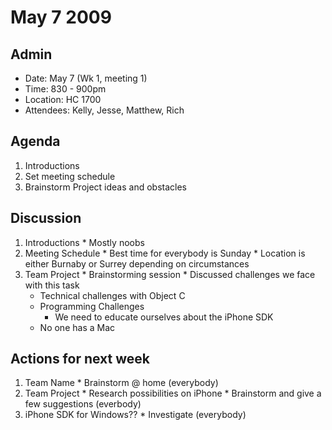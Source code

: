 # May 7 2009 #

## Admin ##

  * Date: May 7 (Wk 1, meeting 1)
  * Time: 830 - 900pm
  * Location: HC 1700
  * Attendees: Kelly, Jesse, Matthew, Rich

## Agenda ##

  1. Introductions
  1. Set meeting schedule
  1. Brainstorm Project ideas and obstacles

## Discussion ##

  1. Introductions
    * Mostly noobs
  1. Meeting Schedule
    * Best time for everybody is Sunday
    * Location is either Burnaby or Surrey depending on circumstances
  1. Team Project
    * Brainstorming session
    * Discussed challenges we face with this task
      * Technical challenges with Object C
      * Programming Challenges
        * We need to educate ourselves about the iPhone SDK
      * No one has a Mac

## Actions for next week ##
  1. Team Name
    * Brainstorm @ home (everybody)
  1. Team Project
    * Research possibilities on iPhone
    * Brainstorm and give a few suggestions (everbody)
  1. iPhone SDK for Windows??
    * Investigate (everybody)
